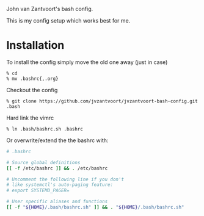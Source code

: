 
John van Zantvoort's bash config.

This is my config setup which works best for me.

# Installation

To install the config simply move the old one away (just in case)

    % cd
    % mv .bashrc{,.org}

Checkout the config

    % git clone https://github.com/jvzantvoort/jvzantvoort-bash-config.git .bash

Hard link the vimrc

    % ln .bash/bashrc.sh .bashrc

Or overwrite/extend the the bashrc with:

```bash
# .bashrc

# Source global definitions
[[ -f /etc/bashrc ]] && . /etc/bashrc

# Uncomment the following line if you don't
# like systemctl's auto-paging feature:
# export SYSTEMD_PAGER=

# User specific aliases and functions
[[ -f "${HOME}/.bash/bashrc.sh" ]] && . "${HOME}/.bash/bashrc.sh"
```
